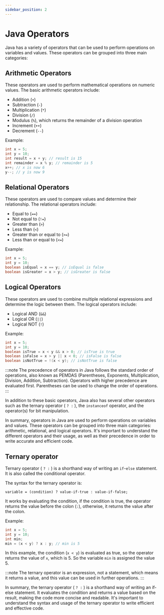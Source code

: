 ```yaml
---
sidebar_position: 2
---
```


# Java Operators

Java has a variety of operators that can be used to perform operations on variables and values. These operators can be grouped into three main categories:

## Arithmetic Operators

These operators are used to perform mathematical operations on numeric values. The basic arithmetic operators include:

- Addition (`+`)
- Subtraction (`-`)
- Multiplication (`*`)
- Division (`/`)
- Modulus (`%`), which returns the remainder of a division operation
- Increment (`++`)
- Decrement (`--`)

Example:

```java
int x = 5;
int y = 10;
int result = x + y; // result is 15
int remainder = x % y; // remainder is 5
x++; // x is now 6
y--; // y is now 9
```

## Relational Operators

These operators are used to compare values and determine their relationship. The relational operators include:

- Equal to (`==`)
- Not equal to (`!=`)
- Greater than (`>`)
- Less than (`<`)
- Greater than or equal to (`>=`)
- Less than or equal to (`<=`)

Example:

```java
int x = 5;
int y = 10;
boolean isEqual = x == y; // isEqual is false
boolean isGreater = x > y; // isGreater is false
```

## Logical Operators

These operators are used to combine multiple relational expressions and determine the logic between them. The logical operators include:

- Logical AND (`&&`)
- Logical OR (`||`)
- Logical NOT (`!`)

Example:

```java
int x = 5;
int y = 10;
boolean isTrue = x < y && x > 0; // isTrue is true
boolean isFalse = x > y || x < 0; // isFalse is false
boolean isNotTrue = !(x < y); // isNotTrue is false
```

:::note
The precedence of operators in Java follows the standard order of operations, also known as PEMDAS (Parentheses, Exponents, Multiplication, Division, Addition, Subtraction). Operators with higher precedence are evaluated first. Parentheses can be used to change the order of operations.
:::

In addition to these basic operators, Java also has several other operators such as the ternary operator ( `? :` ), the `instanceof` operator, and the operator(s) for bit manipulation.

In summary, operators in Java are used to perform operations on variables and values. These operators can be grouped into three main categories: arithmetic, relational, and logical operators. It's important to understand the different operators and their usage, as well as their precedence in order to write accurate and efficient code.

## Ternary operator

Ternary operator ( `? :` ) is a shorthand way of writing an `if`-`else` statement. It is also called the conditional operator.

The syntax for the ternary operator is:

```
variable = (condition) ? value-if-true : value-if-false;
```

It works by evaluating the condition, if the condition is true, the operator returns the value before the colon (`:`), otherwise, it returns the value after the colon.

Example:

```java
int x = 5;
int y = 10;
int min;
min = (x < y) ? x : y; // min is 5
```

In this example, the condition (`x < y`) is evaluated as true, so the operator returns the value of `x`, which is 5. So the variable `min` is assigned the value 5.

:::note
The ternary operator is an expression, not a statement, which means it returns a value, and this value can be used in further operations.
:::

In summary, the ternary operator ( `? :` ) is a shorthand way of writing an if-else statement. It evaluates the condition and returns a value based on the result, making the code more concise and readable. It's important to understand the syntax and usage of the ternary operator to write efficient and effective code.
